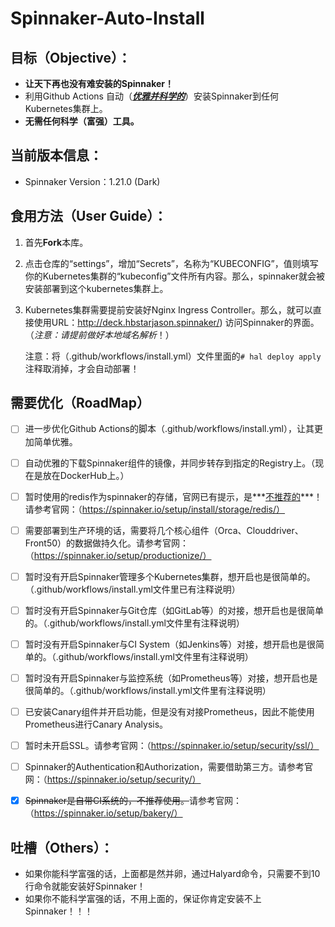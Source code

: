 # Spinnaker-Auto-Install

## 目标（Objective）：

- **让天下再也没有难安装的Spinnaker！**
- 利用Github Actions 自动（***<u>优雅并科学的</u>***）安装Spinnaker到任何Kubernetes集群上。
- **无需任何科学（富强）工具。**

## 当前版本信息：

- Spinnaker Version：1.21.0 (Dark)

  

## 食用方法（User Guide）：

1. 首先**Fork**本库。

2. 点击仓库的“settings”，增加“Secrets”，名称为“KUBECONFIG”，值则填写你的Kubernetes集群的“kubeconfig”文件所有内容。那么，spinnaker就会被安装部署到这个kubernetes集群上。

3. Kubernetes集群需要提前安装好Nginx Ingress Controller。那么，就可以直接使用URL：http://deck.hbstarjason.spinnaker/) 访问Spinnaker的界面。（*注意：请提前做好本地域名解析*！）

   

   注意：将（.github/workflows/install.yml）文件里面的`# hal deploy apply`注释取消掉，才会自动部署！



## 需要优化（RoadMap）

- [ ] 进一步优化Github Actions的脚本（.github/workflows/install.yml），让其更加简单优雅。
- [ ] 自动优雅的下载Spinnaker组件的镜像，并同步转存到指定的Registry上。（现在是放在DockerHub上。）
- [ ] 暂时使用的redis作为spinnaker的存储，官网已有提示，是***<u>不推荐的</u>***！请参考官网：（https://spinnaker.io/setup/install/storage/redis/）
- [ ] 需要部署到生产环境的话，需要将几个核心组件（Orca、Clouddriver、Front50）的数据做持久化。请参考官网：（https://spinnaker.io/setup/productionize/）
- [ ] 暂时没有开启Spinnaker管理多个Kubernetes集群，想开启也是很简单的。（.github/workflows/install.yml文件里已有注释说明）
- [ ] 暂时没有开启Spinnaker与Git仓库（如GitLab等）的对接，想开启也是很简单的。（.github/workflows/install.yml文件里有注释说明）
- [ ] 暂时没有开启Spinnaker与CI System（如Jenkins等）对接，想开启也是很简单的。（.github/workflows/install.yml文件里有注释说明）
- [ ] 暂时没有开启Spinnaker与监控系统（如Prometheus等）对接，想开启也是很简单的。（.github/workflows/install.yml文件里有注释说明）
- [ ] 已安装Canary组件并开启功能，但是没有对接Prometheus，因此不能使用Prometheus进行Canary Analysis。
- [ ] 暂时未开启SSL。请参考官网：（https://spinnaker.io/setup/security/ssl/）
- [ ] Spinnaker的Authentication和Authorization，需要借助第三方。请参考官网：（https://spinnaker.io/setup/security/）
- [x] ~~Spinnaker是自带CI系统的，不推荐使用。~~请参考官网：（https://spinnaker.io/setup/bakery/）



## 吐槽（Others）：

- 如果你能科学富强的话，上面都是然并卵，通过Halyard命令，只需要不到10行命令就能安装好Spinnaker！
- 如果你不能科学富强的话，不用上面的，保证你肯定安装不上Spinnaker！！！